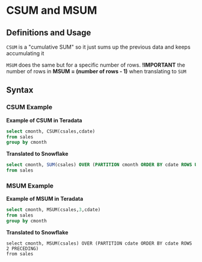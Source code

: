 
# CSUM and MSUM

## Definitions and Usage
`CSUM` is a "cumulative SUM" so it just sums up the previous data and keeps accumulating it

`MSUM` does the same but for a specific number of rows. **!IMPORTANT** the number of rows in **MSUM = (number of rows - 1)** when translating to `SUM`

## Syntax

### CSUM Example
**Example of CSUM in Teradata**

```sql
select cmonth, CSUM(csales,cdate)
from sales
group by cmonth
```

**Translated to Snowflake**

```sql
select cmonth, SUM(csales) OVER (PARTITION cmonth ORDER BY cdate ROWS UNBOUNDED PRECEDING)
from sales
```
### MSUM Example

**Example of MSUM in Teradata**
```sql
select cmonth, MSUM(csales,3,cdate)
from sales
group by cmonth
```

**Translated to Snowflake**
```
select cmonth, MSUM(csales) OVER (PARTITION cdate ORDER BY cdate ROWS 2 PRECEDING)
from sales
```


